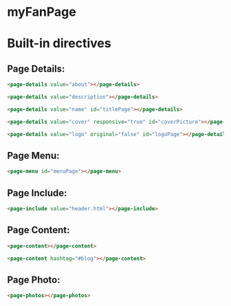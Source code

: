 # myFanPage

# Built-in directives

Page Details:
-------------------------
```html
<page-details value="about"></page-details>

<page-details value="description"></page-details>

<page-details value="name" id="titlePage"></page-details>

<page-details value="cover" responsive="true" id="coverPicture"></page-details>

<page-details value="logo" original="false" id="logoPage"></page-details>
```

Page Menu:
-------------------------
```html
<page-menu id="menuPage"></page-menu>
```

Page Include:
-------------------------
```html
<page-include value="header.html"></page-include>
```

Page Content:
-------------------------
```html
<page-content></page-content>

<page-content hashtag="#blog"></page-content>
```

Page Photo:
-------------------------
```html
<page-photos></page-photos>
```
